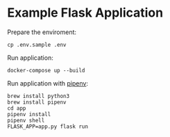 # Example Flask Application

Prepare the enviroment:

```
cp .env.sample .env
```

Run application:

```
docker-compose up --build
```

Run application with [pipenv](https://github.com/pypa/pipenv):

```
brew install python3
brew install pipenv
cd app
pipenv install
pipenv shell
FLASK_APP=app.py flask run
```
